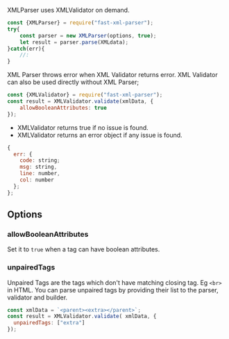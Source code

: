 XMLParser uses XMLValidator on demand.

```js
const {XMLParser} = require("fast-xml-parser");
try{
    const parser = new XMLParser(options, true);
    let result = parser.parse(XMLdata);
}catch(err){
    //:
}
```

XML Parser throws error when XML Validator returns error. XML Validator can also be used directly without XML Parser;

```js
const {XMLValidator} = require("fast-xml-parser");
const result = XMLValidator.validate(xmlData, {
    allowBooleanAttributes: true
});
```

* XMLValidator returns true if no issue is found.
* XMLValidator returns an error object if any issue is found.

```js
{
  err: { 
    code: string;
    msg: string,
    line: number,
    col: number 
  };
};
```

## Options

### allowBooleanAttributes

Set it to `true` when a tag can have boolean attributes.

### unpairedTags
Unpaired Tags are the tags which don't have matching closing tag. Eg `<br>` in HTML. You can parse unpaired tags by providing their list to the parser, validator and builder.

```js
const xmlData = `<parent><extra></parent>`;
const result = XMLValidator.validate( xmlData, {
  unpairedTags: ["extra"]
});
```